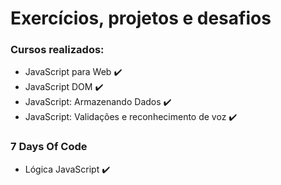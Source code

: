 # Exercícios, projetos e desafios
### Cursos realizados:
- JavaScript para Web :heavy_check_mark:
- JavaScript DOM :heavy_check_mark:
- JavaScript: Armazenando Dados :heavy_check_mark:
- JavaScript: Validações e reconhecimento de voz :heavy_check_mark:
### 7 Days Of Code
- Lógica JavaScript :heavy_check_mark:
